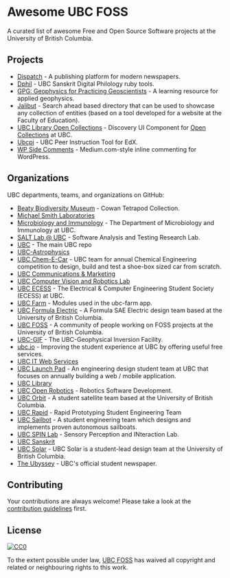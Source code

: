 # Awesome UBC FOSS

A curated list of awesome Free and Open Source Software projects at the University of British Columbia.

## Projects

* [Dispatch](https://github.com/ubyssey/dispatch) - A publishing platform for modern newspapers.
* [Dphil](https://github.com/ubcsanskrit/dphil) - UBC Sanskrit Digital Philology ruby tools.
* [GPG: Geophysics for Practicing Geoscientists](https://github.com/ubcgif/gpg) - A learning resource for applied geophysics.
* [Jalibut](https://github.com/darshandsoni/jalibut) - Search ahead based directory that can be used to showcase any collection of entities (based on a tool developed for a website at the Faculty of Education).
* [UBC Library Open Collections](https://github.com/ubc-library/open-collections-discovery-ui) - Discovery UI Component for [Open Collections](https://open.library.ubc.ca/) at UBC.
* [Ubcpi](https://github.com/ubc/ubcpi) - UBC Peer Instruction Tool for EdX.
* [WP Side Comments](https://github.com/richardtape/wp-side-comments) - Medium.com-style inline commenting for WordPress.

## Organizations

UBC departments, teams, and organizations on GitHub:

* [Beaty Biodiversity Museum](https://github.com/ubcbbm-vertnet) - Cowan Tetrapod Collection.
* [Michael Smith Laboratories](https://github.com/ubc-msl)
* [Microbiology and Immunology](https://github.com/ubc-micb) - The Department of Microbiology and Immunology at UBC.
* [SALT Lab @ UBC](https://github.com/saltlab) - Software Analysis and Testing Research Lab.
* [UBC](https://github.com/ubc) - The main UBC repo
* [UBC-Astrophysics](https://github.com/UBC-Astrophysics)
* [UBC Chem-E-Car](https://github.com/ubcchemecar) - UBC team for annual Chemical Engineering competition to design, build and test a shoe-box sized car from scratch.
* [UBC Communications & Marketing](https://github.com/UBCCM)
* [UBC Computer Vision and Robotics Lab](https://github.com/UBC-CVLab)
* [UBC ECESS](https://github.com/ubcecess) - The Electrical & Computer Engineering Student Society (ECESS) at UBC.
* [UBC Farm](https://github.com/ubc-farm) - Modules used in the ubc-farm app.
* [UBC Formula Electric](https://github.com/UBCFormulaElectric) - A Formula SAE Electric design team based at the University of British Columbia.
* [UBC FOSS](https://github.com/ubcfoss) - A community of people working on FOSS projects at the University of British Columbia.
* [UBC-GIF](https://github.com/ubcgif) - The UBC-Geophysical Inversion Facility.
* [ubc.io](https://github.com/ubcio) - Improving the student experience at UBC by offering useful free services.
* [UBC IT Web Services](https://github.com/ubc-web-services)
* [UBC Launch Pad](https://github.com/ubclaunchpad) - An engineering design student team at UBC that focuses on annually building a web / mobile application.
* [UBC Library](https://github.com/ubc-library)
* [UBC Open Robotics](https://github.com/openrobotics) - Robotics Software Development.
* [UBC Orbit](https://github.com/UBCOrbit) - A student satellite team based at the University of British Columbia.
* [UBC Rapid](https://github.com/UBCRapid) - Rapid Prototyping Student Engineering Team
* [UBC Sailbot](https://github.com/UBCSailbot) - A student engineering team which designs and implements proven autonomous sailboats.
* [UBC SPIN Lab](https://github.com/ubcspin) - Sensory Perception and INteraction Lab.
* [UBC Sanskrit](https://github.com/ubcsanskrit)
* [UBC Solar](https://github.com/UBC-Solar) - UBC Solar is a student-lead design team at the University of British Columbia.
* [The Ubyssey](https://github.com/ubyssey) - UBC's official student newspaper.

## Contributing

Your contributions are always welcome! Please take a look at the [contribution guidelines](https://github.com/ubcfoss/awesome-ubc-foss/blob/master/CONTRIBUTING.md) first.

## License

[![CC0](http://i.creativecommons.org/p/zero/1.0/88x31.png)](http://creativecommons.org/publicdomain/zero/1.0/)

To the extent possible under law, [UBC FOSS](https://github.com/ubcfoss) has waived all copyright and related or neighbouring rights to this work.
